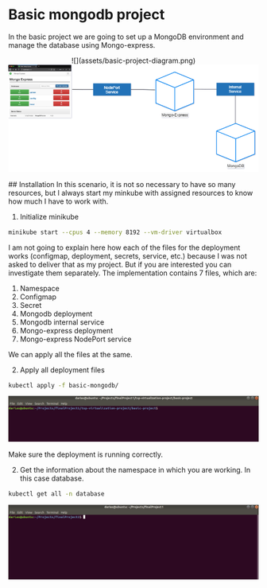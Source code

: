 # Basic mongodb project
In the basic project we are going to set up a MongoDB environment and manage the database using Mongo-express.
<p align="center">
![](assets/basic-project-diagram.png)
<img src=assets/basic-project-diagram.png>
</p>
## Installation
In this scenario, it is not so necessary to have so many resources, but I always start my minkube with assigned resources to know how much I have to work with.

1. Initialize minikube
```bash
minikube start --cpus 4 --memory 8192 --vm-driver virtualbox
```

I am not going to explain here how each of the files for the deployment works (configmap, deployment, secrets, service, etc.) because I was not asked to deliver that as my project. But if you are interested you can investigate them separately. The implementation contains 7 files, which are:

1. Namespace
2. Configmap
3. Secret
4. Mongodb deployment
5. Mongodb internal service
6. Mongo-express deployment
7. Mongo-express NodePort service

We can apply all the files at the same.

2. Apply all deployment files
```bash
kubectl apply -f basic-mongodb/
```

![](assets/kubectl-apply.gif)

Make sure the deployment is running correctly.

2. Get the information about the namespace in which you are working. In this case database.
```bash
kubectl get all -n database
```

![](assets/kubectl-getall.gif)
